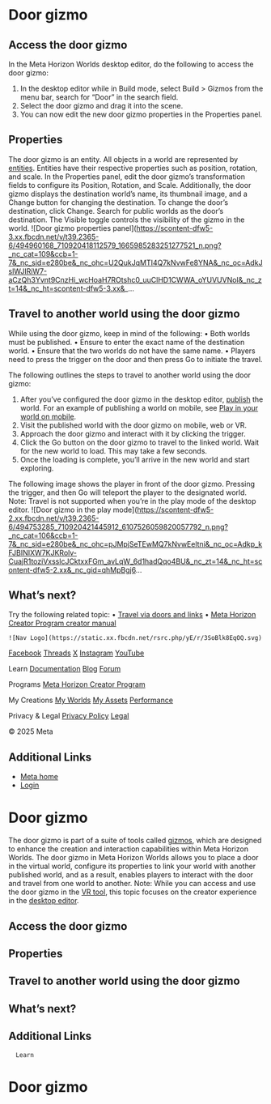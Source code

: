 # Door gizmo

## Access the door gizmo

 In the Meta Horizon Worlds desktop editor, do the following to access the door
gizmo:
1.  In the desktop editor while in Build mode, select Build > Gizmos from the menu bar, search for “Door” in the search field.
2.  Select the door gizmo and drag it into the scene.
3.  You can now edit the new door gizmo properties in the Properties panel.

  

## Properties

 The door gizmo is an entity. All objects in a world are represented by [entities](https://developers.meta.com/horizon-worlds/reference/2.0.0/core_entity). Entities have their respective properties such as position, rotation, and
scale. In the Properties panel, edit the door gizmo’s transformation fields to configure its Position, Rotation, and Scale. Additionally, the door gizmo displays the destination world’s name, its
thumbnail image, and a Change button for changing the destination. To change the door’s destination, click Change. Search for public worlds as the door’s destination. The Visible toggle controls the visibility of the gizmo in the world. ![Door gizmo properties panel](https://scontent-dfw5-3.xx.fbcdn.net/v/t39.2365-6/494960168_710920418112579_1665985283251277521_n.png?_nc_cat=109&ccb=1-7&_nc_sid=e280be&_nc_ohc=U2QukJqMTI4Q7kNvwFe8YNA&_nc_oc=AdkJslWJIRiW7-aCzQh3Yvnt9CnzHi_wcHoaH7ROtshc0_uuClHD1CWWA_oYUVUVNoI&_nc_zt=14&_nc_ht=scontent-dfw5-3.xx&_...

## Travel to another world using the door gizmo

 While using the door gizmo, keep in mind of the following:
• Both worlds must be published.
• Ensure to enter the exact name of the destination world.
• Ensure that the two worlds do not have the same name.
• Players need to press the trigger on the door and then press Go to initiate the travel.

 The following outlines the steps to travel to another world using the door
gizmo:
1.  After you’ve configured the door gizmo in the desktop editor, [publish](https://developers.meta.com/horizon-worlds/learn/documentation/save-optimize-and-publish/publish-your-world) the world. For an example of publishing a world on mobile, see [Play in your world on mobile](https://developers.meta.com/horizon-worlds/learn/documentation/get-started/create-your-first-world#section-4-play-in-your-world-on-mobile).
2.  Visit the published world with the door gizmo on mobile, web or VR.
3.  Approach the door gizmo and interact with it by clicking the trigger.
4.  Click the Go button on the door gizmo to travel to the linked world. Wait for the new world
to load. This may take a few seconds.
5.  Once the loading is complete, you’ll arrive in the new world and start
exploring.

 The following image shows the player in front of the door gizmo. Pressing the
trigger, and then Go will teleport the player to the designated world. Note: Travel is not supported when you’re in the play mode of the desktop editor. ![Door gizmo in the play mode](https://scontent-dfw5-2.xx.fbcdn.net/v/t39.2365-6/494753285_710920421445912_6107526059820057792_n.png?_nc_cat=106&ccb=1-7&_nc_sid=e280be&_nc_ohc=pJMpjSeTEwMQ7kNvwEeltni&_nc_oc=Adkp_kFJBINIXW7KJKRolv-CuajR1toziVxsslcJCktxxFGm_avLqW_6d1hadQqo4BU&_nc_zt=14&_nc_ht=scontent-dfw5-2.xx&_nc_gid=qhMpBgj6...

## What’s next?

 Try the following related topic:
• [Travel via doors and links](https://github.com/MHCPCreators/horizonCreatorManual/blob/main/HorizonTechnicalDoc.md#travel-doors-and-links)
• [Meta Horizon Creator Program creator manual](https://github.com/MHCPCreators/horizonCreatorManual/blob/main/HorizonTechnicalDoc.md#door-gizmo)

    ![Nav Logo](https://static.xx.fbcdn.net/rsrc.php/yE/r/3SoBlk8EqOQ.svg)


[Facebook](https://www.facebook.com/MetaHorizon/)
[Threads](https://www.threads.com/@metahorizon)
[X](https://x.com/MetaHorizon/)
[Instagram](https://www.instagram.com/metahorizon/)
[YouTube](https://www.youtube.com/@MetaQuestVR)

 Learn
[Documentation](https://developers.meta.com/horizon-worlds/learn/documentation/)
[Blog](https://developers.meta.com/horizon/blog/)
[Forum](https://communityforums.atmeta.com/t5/Creator-Forum/ct-p/Meta_Horizon_Creator_Forums)

 Programs
[Meta Horizon Creator Program](https://developers.meta.com/horizon-worlds/programs/)

 My Creations
[My Worlds](https://horizon.meta.com/creator/worlds_all/?utm_source=horizon_worlds_creator)
[My Assets](https://horizon.meta.com/creator/assets/?utm_source=horizon_worlds_creator)
[Performance](https://horizon.meta.com/creator/performance/traces/?utm_source=horizon_worlds_creator)

 Privacy & Legal
[Privacy Policy](https://www.meta.com/legal/privacy-policy/)
[Legal](https://www.meta.com/legal/supplemental-terms-of-service/)

 © 2025 Meta

## Additional Links
- [Meta home](https://developers.meta.com/horizon-worlds/)
- [Login](https://developers.meta.com/login/?redirect_uri=https%3A%2F%2Fdevelopers.meta.com%2Fhorizon-worlds%2Flearn%2Fdocumentation%2Fcode-blocks-and-gizmos%2Fuse-the-portal-gizmo%2F)

# Door gizmo

 The door gizmo is part of a suite of tools called [gizmos](https://developers.meta.com/horizon-worlds/learn/documentation/code-blocks-and-gizmos/about-gizmos), which are designed to enhance the creation and interaction capabilities within
Meta Horizon Worlds. The door gizmo in Meta Horizon Worlds allows you to place a door in the virtual
world, configure its properties to link your world with another published world,
and as a result, enables players to interact with the door and travel from one
world to another. Note: While you can access and use the door gizmo in the [VR tool](https://developers.meta.com/horizon-worlds/learn/documentation/vr-creation/getting-started/create-a-new-world-in-horizon), this topic focuses on the creator experience in the [desktop editor](https://developers.meta.com/horizon-worlds/learn/documentation/desktop-editor/getting-started/introduction-to-desktop-editor).  

## Access the door gizmo
## Properties
## Travel to another world using the door gizmo
## What’s next?
## Additional Links
      Learn
# Door gizmo
